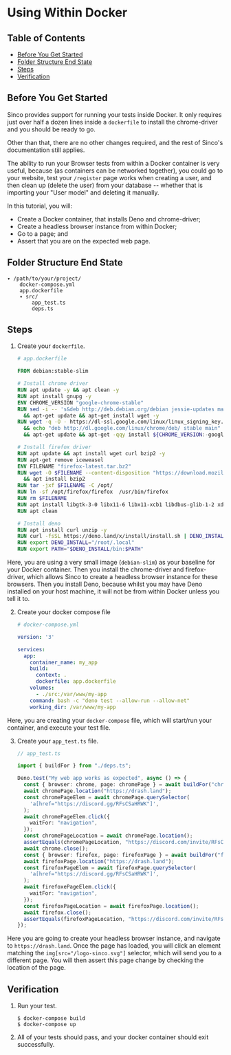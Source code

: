 # Using Within Docker

## Table of Contents

- [Before You Get Started](#before-you-get-started)
- [Folder Structure End State](#folder-structure-end-state)
- [Steps](#steps)
- [Verification](#verification)

## Before You Get Started

Sinco provides support for running your tests inside Docker. It only requires
just over half a dozen lines inside a `dockerfile` to install the chrome-driver
and you should be ready to go.

Other than that, there are no other changes required, and the rest of Sinco's
documentation still applies.

The ability to run your Browser tests from within a Docker container is very
useful, because (as containers can be networked together), you could go to your
website, test your `/register` page works when creating a user, and then clean
up (delete the user) from your database -- whether that is importing your "User
model" and deleting it manually.

In this tutorial, you will:

- Create a Docker container, that installs Deno and chrome-driver;
- Create a headless browser instance from within Docker;
- Go to a page; and
- Assert that you are on the expected web page.

## Folder Structure End State

```text
▾ /path/to/your/project/
    docker-compose.yml
    app.dockerfile
    ▾ src/
        app_test.ts
        deps.ts
```

## Steps

1. Create your `dockerfile`.

   ```dockerfile
   # app.dockerfile

   FROM debian:stable-slim

   # Install chrome driver
   RUN apt update -y && apt clean -y
   RUN apt install gnupg -y
   ENV CHROME_VERSION "google-chrome-stable"
   RUN sed -i -- 's&deb http://deb.debian.org/debian jessie-updates main&#deb http://deb.debian.org/debian jessie-updates main&g' /etc/apt/sources.list \
     && apt-get update && apt-get install wget -y
   RUN wget -q -O - https://dl-ssl.google.com/linux/linux_signing_key.pub | apt-key add - \
     && echo "deb http://dl.google.com/linux/chrome/deb/ stable main" >> /etc/apt/sources.list \
     && apt-get update && apt-get -qqy install ${CHROME_VERSION:-google-chrome-stable}

   # Install firefox driver
   RUN apt update && apt install wget curl bzip2 -y
   RUN apt-get remove iceweasel
   ENV FILENAME "firefox-latest.tar.bz2"
   RUN wget -O $FILENAME --content-disposition "https://download.mozilla.org/?product=firefox-latest-ssl&os=linux64&lang=en-US" \
     && apt install bzip2
   RUN tar -jxf $FILENAME -C /opt/
   RUN ln -sf /opt/firefox/firefox  /usr/bin/firefox
   RUN rm $FILENAME
   RUN apt install libgtk-3-0 libx11-6 libx11-xcb1 libdbus-glib-1-2 xdg-utils -y
   RUN apt clean

   # Install deno
   RUN apt install curl unzip -y
   RUN curl -fsSL https://deno.land/x/install/install.sh | DENO_INSTALL=/usr/local sh
   RUN export DENO_INSTALL="/root/.local"
   RUN export PATH="$DENO_INSTALL/bin:$PATH"
   ```

Here, you are using a very small image (`debian-slim`) as your baseline for your
Docker container. Then you install the chrome-driver and firefox-driver, which
allows Sinco to create a headless browser instance for these browsers. Then you
install Deno, because whilst you may have Deno installed on your host machine,
it will not be from within Docker unless you tell it to.

2. Create your docker compose file

   ```yml
   # docker-compose.yml

   version: '3'

   services:
     app:
       container_name: my_app
       build:
         context: .
         dockerfile: app.dockerfile
       volumes:
         - ./src:/var/www/my-app
       command: bash -c "deno test --allow-run --allow-net"
       working_dir: /var/www/my-app
   ```

Here, you are creating your `docker-compose` file, which will start/run your
container, and execute your test file.

3. Create your `app_test.ts` file.

   ```typescript
   // app_test.ts

   import { buildFor } from "./deps.ts";

   Deno.test("My web app works as expected", async () => {
     const { browser: chrome, page: chromePage } = await buildFor("chrome");
     await chromePage.location("https://drash.land");
     const chromePageElem = await chromePage.querySelector(
       'a[href="https://discord.gg/RFsCSaHRWK"]',
     );
     await chromePageElem.click({
       waitFor: "navigation",
     });
     const chromePageLocation = await chromePage.location();
     assertEquals(chromePageLocation, "https://discord.com/invite/RFsCSaHRWK");
     await chrome.close();
     const { browser: firefox, page: firefoxPage } = await buildFor("firefox");
     await firefoxPage.location("https://drash.land");
     const firefoxPageElem = await firefoxPage.querySelector(
       'a[href="https://discord.gg/RFsCSaHRWK"]',
     );
     await firefoxePageElem.click({
       waitFor: "navigation",
     });
     const firefoxPageLocation = await firefoxPage.location();
     await firefox.close();
     assertEquals(firefoxPageLocation, "https://discord.com/invite/RFsCSaHRWK");
   });
   ```

Here you are going to create your headless browser instance, and navigate to
`https://drash.land`. Once the page has loaded, you will click an element
matching the `img[src="/logo-sinco.svg"]` selector, which will send you to a
different page. You will then assert this page change by checking the location
of the page.

## Verification

1. Run your test.

   ```shell
   $ docker-compose build
   $ docker-compose up
   ```

2. All of your tests should pass, and your docker container should exit
   successfully.
